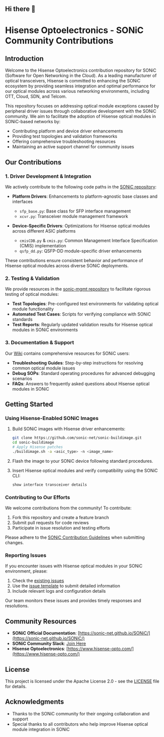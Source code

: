 ## Hi there 👋

# Hisense Optoelectronics - SONiC Community Contributions

## Introduction

Welcome to the Hisense Optoelectronics contribution repository for SONiC (Software for Open Networking in the Cloud). As a leading manufacturer of optical transceivers, Hisense is committed to enhancing the SONiC ecosystem by providing seamless integration and optimal performance for our optical modules across various networking environments, including OTT, Cloud, SDN, and Telcom.

This repository focuses on addressing optical module exceptions caused by peripheral driver issues through collaborative development with the SONiC community. We aim to facilitate the adoption of Hisense optical modules in SONiC-based networks by:

- Contributing platform and device driver enhancements
- Providing test topologies and validation frameworks
- Offering comprehensive troubleshooting resources
- Maintaining an active support channel for community issues

## Our Contributions

### 1. Driver Development & Integration

We actively contribute to the following code paths in the [SONiC repository](https://github.com/sonic-net/sonic-buildimage):

- **Platform Drivers**: Enhancements to platform-agnostic base classes and interfaces
  - `sfp_base.py`: Base class for SFP interface management
  - `xcvr.py`: Transceiver module management framework

- **Device-Specific Drivers**: Optimizations for Hisense optical modules across different ASIC platforms
  - `cmisCDB.py` & `cmis.py`: Common Management Interface Specification (CMIS) implementation
  - `qsfp_dd.py`: QSFP-DD module-specific driver enhancements

These contributions ensure consistent behavior and performance of Hisense optical modules across diverse SONiC deployments.

### 2. Testing & Validation

We provide resources in the [sonic-mgmt repository](https://github.com/sonic-net/sonic-mgmt) to facilitate rigorous testing of optical modules:

- **Test Topologies**: Pre-configured test environments for validating optical module functionality
- **Automated Test Cases**: Scripts for verifying compliance with SONiC standards
- **Test Reports**: Regularly updated validation results for Hisense optical modules in SONiC environments

### 3. Documentation & Support

Our [Wiki](https://github.com/hisense-optoelectronics/sonic/wiki) contains comprehensive resources for SONiC users:

- **Troubleshooting Guides**: Step-by-step instructions for resolving common optical module issues
- **Debug SOPs**: Standard operating procedures for advanced debugging scenarios
- **FAQs**: Answers to frequently asked questions about Hisense optical modules in SONiC

## Getting Started

### Using Hisense-Enabled SONiC Images

1. Build SONiC images with Hisense driver enhancements:
   ```bash
   git clone https://github.com/sonic-net/sonic-buildimage.git
   cd sonic-buildimage
   # Apply Hisense patches
   ./buildimage.sh -a <asic_type> -n <image_name>
   ```

2. Flash the image to your SONiC device following standard procedures.

3. Insert Hisense optical modules and verify compatibility using the SONiC CLI:
   ```bash
   show interface transceiver details
   ```

### Contributing to Our Efforts

We welcome contributions from the community! To contribute:

1. Fork this repository and create a feature branch
2. Submit pull requests for code reviews
3. Participate in issue resolution and testing efforts

Please adhere to the [SONiC Contribution Guidelines](https://github.com/sonic-net/SONiC/blob/master/CONTRIBUTING.md) when submitting changes.

### Reporting Issues

If you encounter issues with Hisense optical modules in your SONiC environment, please:

1. Check the [existing issues](https://github.com/hisense-optoelectronics/sonic/issues)
2. Use the [issue template](https://github.com/hisense-optoelectronics/sonic/issues/new) to submit detailed information
3. Include relevant logs and configuration details

Our team monitors these issues and provides timely responses and resolutions.

## Community Resources

- **SONiC Official Documentation**: [https://sonic-net.github.io/SONiC/](https://sonic-net.github.io/SONiC/)
- **SONiC Community Slack**: [Join Here](https://sonic-net.github.io/SONiC/contributing/getting-help/)
- **Hisense Optoelectronics**: [https://www.hisense-opto.com/](https://www.hisense-opto.com/)

## License

This project is licensed under the Apache License 2.0 - see the [LICENSE](https://github.com/sonic-net/SONiC/blob/master/LICENSE) file for details.

## Acknowledgments

- Thanks to the SONiC community for their ongoing collaboration and support
- Special thanks to all contributors who help improve Hisense optical module integration in SONiC
    
